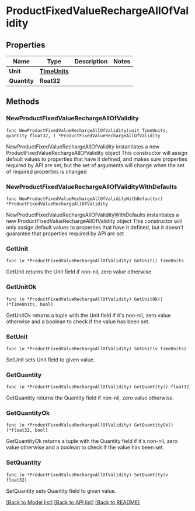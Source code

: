 # ProductFixedValueRechargeAllOfValidity

## Properties

Name | Type | Description | Notes
------------ | ------------- | ------------- | -------------
**Unit** | [**TimeUnits**](TimeUnits.md) |  | 
**Quantity** | **float32** |  | 

## Methods

### NewProductFixedValueRechargeAllOfValidity

`func NewProductFixedValueRechargeAllOfValidity(unit TimeUnits, quantity float32, ) *ProductFixedValueRechargeAllOfValidity`

NewProductFixedValueRechargeAllOfValidity instantiates a new ProductFixedValueRechargeAllOfValidity object
This constructor will assign default values to properties that have it defined,
and makes sure properties required by API are set, but the set of arguments
will change when the set of required properties is changed

### NewProductFixedValueRechargeAllOfValidityWithDefaults

`func NewProductFixedValueRechargeAllOfValidityWithDefaults() *ProductFixedValueRechargeAllOfValidity`

NewProductFixedValueRechargeAllOfValidityWithDefaults instantiates a new ProductFixedValueRechargeAllOfValidity object
This constructor will only assign default values to properties that have it defined,
but it doesn't guarantee that properties required by API are set

### GetUnit

`func (o *ProductFixedValueRechargeAllOfValidity) GetUnit() TimeUnits`

GetUnit returns the Unit field if non-nil, zero value otherwise.

### GetUnitOk

`func (o *ProductFixedValueRechargeAllOfValidity) GetUnitOk() (*TimeUnits, bool)`

GetUnitOk returns a tuple with the Unit field if it's non-nil, zero value otherwise
and a boolean to check if the value has been set.

### SetUnit

`func (o *ProductFixedValueRechargeAllOfValidity) SetUnit(v TimeUnits)`

SetUnit sets Unit field to given value.


### GetQuantity

`func (o *ProductFixedValueRechargeAllOfValidity) GetQuantity() float32`

GetQuantity returns the Quantity field if non-nil, zero value otherwise.

### GetQuantityOk

`func (o *ProductFixedValueRechargeAllOfValidity) GetQuantityOk() (*float32, bool)`

GetQuantityOk returns a tuple with the Quantity field if it's non-nil, zero value otherwise
and a boolean to check if the value has been set.

### SetQuantity

`func (o *ProductFixedValueRechargeAllOfValidity) SetQuantity(v float32)`

SetQuantity sets Quantity field to given value.



[[Back to Model list]](../README.md#documentation-for-models) [[Back to API list]](../README.md#documentation-for-api-endpoints) [[Back to README]](../README.md)


